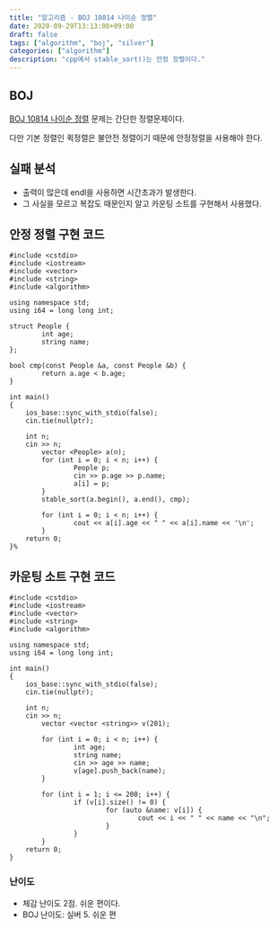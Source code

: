 ```yaml
---
title: "알고리즘 - BOJ 10814 나이순 정렬"
date: 2020-09-29T13:13:00+09:00
draft: false
tags: ["algorithm", "boj", "silver"]
categories: ["algorithm"]
description: "cpp에서 stable_sort()는 안정 정렬이다."
---
```


## BOJ 

[BOJ 10814 나이순 정렬](https://www.acmicpc.net/problem/10814) 문제는 간단한 정렬문제이다.

다만 기본 정렬인 퀵정렬은 불안전 정렬이기 때문에 안정정렬을 사용해야 한다.

## 실패 분석

- 출력이 많은데 endl을 사용하면 시간초과가 발생한다.
- 그 사실을 모르고 복잡도 때문인지 알고 카운팅 소트를 구현해서 사용했다.

## 안정 정렬 구현 코드

```
#include <cstdio>
#include <iostream>
#include <vector>
#include <string>
#include <algorithm>

using namespace std;
using i64 = long long int;

struct People {
        int age;
        string name;
};

bool cmp(const People &a, const People &b) {
        return a.age < b.age;
}

int main()
{
    ios_base::sync_with_stdio(false);
    cin.tie(nullptr);

    int n;
    cin >> n;
        vector <People> a(n);
        for (int i = 0; i < n; i++) {
                People p;
                cin >> p.age >> p.name;
                a[i] = p;
        }
        stable_sort(a.begin(), a.end(), cmp);

        for (int i = 0; i < n; i++) {
                cout << a[i].age << " " << a[i].name << '\n';
        }
    return 0;
}%   
```

## 카운팅 소트 구현 코드

```
#include <cstdio>
#include <iostream>
#include <vector>
#include <string>
#include <algorithm>

using namespace std;
using i64 = long long int;

int main()
{
    ios_base::sync_with_stdio(false);
    cin.tie(nullptr);

    int n;
    cin >> n;
        vector <vector <string>> v(201);

        for (int i = 0; i < n; i++) {
                int age;
                string name;
                cin >> age >> name;
                v[age].push_back(name);
        }

        for (int i = 1; i <= 200; i++) {
                if (v[i].size() != 0) {
                        for (auto &name: v[i]) {
                                cout << i << " " << name << "\n";
                        }
                }
        }
    return 0;
}

```

### 난이도

- 체감 난이도 2점. 쉬운 편이다.
- BOJ 난이도: 실버 5. 쉬운 편
